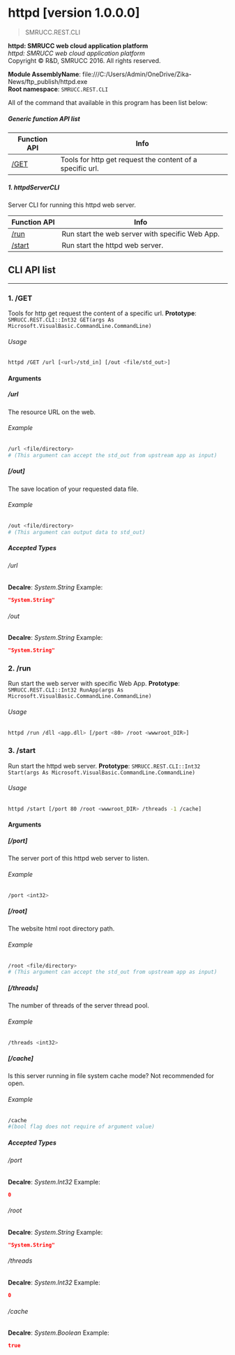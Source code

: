 ﻿# httpd [version 1.0.0.0]
> SMRUCC.REST.CLI

<!--more-->

**httpd: SMRUCC web cloud application platform**<br/>
_httpd: SMRUCC web cloud application platform_<br/>
Copyright © R&D, SMRUCC 2016. All rights reserved.

**Module AssemblyName**: file:///C:/Users/Admin/OneDrive/Zika-News/ftp_publish/httpd.exe<br/>
**Root namespace**: ``SMRUCC.REST.CLI``<br/>


All of the command that available in this program has been list below:

##### Generic function API list
|Function API|Info|
|------------|----|
|[/GET](#/GET)|Tools for http get request the content of a specific url.|


##### 1. httpdServerCLI

Server CLI for running this httpd web server.


|Function API|Info|
|------------|----|
|[/run](#/run)|Run start the web server with specific Web App.|
|[/start](#/start)|Run start the httpd web server.|

## CLI API list
--------------------------
<h3 id="/GET"> 1. /GET</h3>

Tools for http get request the content of a specific url.
**Prototype**: ``SMRUCC.REST.CLI::Int32 GET(args As Microsoft.VisualBasic.CommandLine.CommandLine)``

###### Usage
```bash
httpd /GET /url [<url>/std_in] [/out <file/std_out>]
```


#### Arguments
##### /url
The resource URL on the web.

###### Example
```bash
/url <file/directory>
# (This argument can accept the std_out from upstream app as input)
```
##### [/out]
The save location of your requested data file.

###### Example
```bash
/out <file/directory>
# (This argument can output data to std_out)
```
##### Accepted Types
###### /url
**Decalre**:  _System.String_
Example: 
```json
"System.String"
```

###### /out
**Decalre**:  _System.String_
Example: 
```json
"System.String"
```

<h3 id="/run"> 2. /run</h3>

Run start the web server with specific Web App.
**Prototype**: ``SMRUCC.REST.CLI::Int32 RunApp(args As Microsoft.VisualBasic.CommandLine.CommandLine)``

###### Usage
```bash
httpd /run /dll <app.dll> [/port <80> /root <wwwroot_DIR>]
```
<h3 id="/start"> 3. /start</h3>

Run start the httpd web server.
**Prototype**: ``SMRUCC.REST.CLI::Int32 Start(args As Microsoft.VisualBasic.CommandLine.CommandLine)``

###### Usage
```bash
httpd /start [/port 80 /root <wwwroot_DIR> /threads -1 /cache]
```


#### Arguments
##### [/port]
The server port of this httpd web server to listen.

###### Example
```bash
/port <int32>
```
##### [/root]
The website html root directory path.

###### Example
```bash
/root <file/directory>
# (This argument can accept the std_out from upstream app as input)
```
##### [/threads]
The number of threads of the server thread pool.

###### Example
```bash
/threads <int32>
```
##### [/cache]
Is this server running in file system cache mode? Not recommended for open.

###### Example
```bash
/cache
#(bool flag does not require of argument value)
```
##### Accepted Types
###### /port
**Decalre**:  _System.Int32_
Example: 
```json
0
```

###### /root
**Decalre**:  _System.String_
Example: 
```json
"System.String"
```

###### /threads
**Decalre**:  _System.Int32_
Example: 
```json
0
```

###### /cache
**Decalre**:  _System.Boolean_
Example: 
```json
true
```

